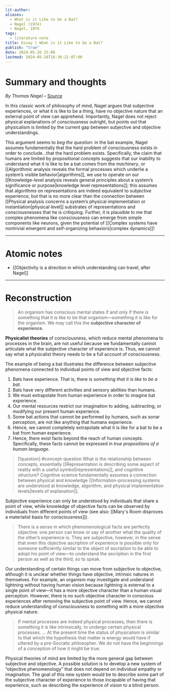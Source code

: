 ```yaml
---
lit-author: 
aliases:
  - What is it Like to be a Bat?
  - Nagel (1974)
  - Nagel, 1974
tags:
  - literature-note
title: Essay | What is it Like to be a Bat?
publish: "true"
date: 2024-05-26 15:08
lastmod: 2024-05-26T16:36:21-07:00
---
```

# Summary and thoughts

*By Thomas Nagel* – [Source](https://www.sas.upenn.edu/~cavitch/pdf-library/Nagel_Bat.pdf)

In this classic work of philosophy of mind, Nagel argues that subjective experiences, or what it is like to be a thing, have no objective nature that an external point of view can apprehend. Importantly, Nagel does not reject physical explanations of consciousness outright, but points out that physicalism is limited by the current gap between subjective and objective understandings.

This argument seems to *beg the question*: in the bat example, Nagel assumes fundamentally that the hard problem of consciousness exists in order to conclude…that the hard problem exists. Specifically, the claim that humans are limited by propositional concepts suggests that our inability to understand what it is like to be a bat comes from the *machinery*, or [[Algorithmic analysis reveals the formal processes which underlie a system’s visible behavior|algorithms]], we use to operate on our [[Knowledge-level analysis reveals general principles about a system’s significance or purpose|knowledge level representations]]; this assumes that algorithms on representations are indeed equivalent to subjective experience, but that is no more clear than the connection between [[Physical analysis concerns a system’s physical implementation or instantiation|physical level]] substrates of representations and consciousnesses that he is critiquing. Further, it is plausible to me that complex phenomena like consciousness can emerge from simple components like neurons, given the potential of [[Complex systems have nontrivial emergent and self-organizing behaviors|complex dynamics]]!

---
# Atomic notes

- [[Objectivity is a direction in which understanding can travel, after Nagel]]

---
# Reconstruction

>An organism has conscious mental states if and only if there is something that it is like to be that organism—something it is like for the organism. We may call this the **subjective character of experience.**

**Physicalist theories** of consciousness, which reduce mental phenomena to processes in the brain, are not useful because we fundamentally cannot articulate what the subjective character of experience is. Thus, we cannot say what a physicalist theory needs to be a full account of consciousness. 

The example of being a bat illustrates the difference between subjective phenomena connected to individual points of view and objective facts:
1. Bats have experience. That is, there is *something that it is like to be a bat*.
2. Bats have very different activities and sensory abilities than humans.
3. We must extrapolate from human experience in order to imagine bat experience.
4. Our mental resources restrict our imagination to adding, subtracting, or modifying our present human experience.
5. Some bat actions that cannot be performed by humans, such as sonar perception, are not like anything that humans experience.
6. Hence, we cannot completely extrapolate what it is like for a bat to be a bat from human experience.
7. Hence, there exist facts beyond the reach of human concepts. Specifically, these facts cannot be expressed in *true propositions of a human language*.

>[!question] #concept-question What is the relationship between concepts, essentially [[Representation is describing some aspect of reality with a useful symbol|representations]], and cognitive structure? Cognitive science fundamentally assumes a connection between physical and knowledge [[Information-processing systems are understood at knowledge, algorithm, and physical implementation levels|levels of explanation]].

Subjective experience can only be understood by individuals that share a point of view, while knowledge of objective facts can be observed by individuals from different points of view (see also: [[Mary's Room disproves a materialist basis for consciousness]]).

>There is a sense in which phenomenological facts are perfectly objective: one person can know or say of another what the quality of the other’s experience is. They are subjective, however, in the sense that even this objective ascription of experience is possible only for someone sufficiently similar to the object of ascription to be able to adopt his point of view—to understand the ascription in the first person as well as the third, so to speak.

Our understanding of certain things can move from subjective to objective, although it is unclear whether things have objective, intrinsic natures in themselves. For example, an organism may investigate and understand lightning without having human vision because lightning is external to a single point of view—it has a more objective character than a human visual perception. However, there is no such objective character in conscious experiences after removing the subjective point of view. Hence, we cannot reduce understanding of consciousness to something with a more objective physical nature.

>If mental processes are indeed physical processes, then there is something it is like intrinsically, to undergo certain physical processes. … At the present time the status of physicalism is similar to that which the hypothesis that matter is energy would have if uttered by a pre-Socratic philosopher. We do not have the beginnings of a conception of how it might be true.

Physical theories of mind are limited by the more general gap between subjective and objective. A possible solution is to develop a new system of “objective phenomenology” that does not depend on individual empathy or imagination. The goal of this new system would be to describe some part of the subjective character of experience to those incapable of having that experience, such as describing the experience of vision to a blind person.

